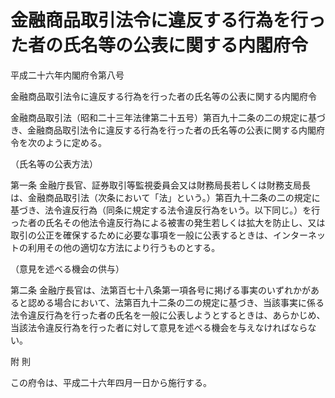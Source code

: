 # 金融商品取引法令に違反する行為を行った者の氏名等の公表に関する内閣府令

平成二十六年内閣府令第八号

金融商品取引法令に違反する行為を行った者の氏名等の公表に関する内閣府令

金融商品取引法（昭和二十三年法律第二十五号）第百九十二条の二の規定に基づき、金融商品取引法令に違反する行為を行った者の氏名等の公表に関する内閣府令を次のように定める。

（氏名等の公表方法）

第一条 金融庁長官、証券取引等監視委員会又は財務局長若しくは財務支局長は、金融商品取引法（次条において「法」という。）第百九十二条の二の規定に基づき、法令違反行為（同条に規定する法令違反行為をいう。以下同じ。）を行った者の氏名その他法令違反行為による被害の発生若しくは拡大を防止し、又は取引の公正を確保するために必要な事項を一般に公表するときは、インターネットの利用その他の適切な方法により行うものとする。

（意見を述べる機会の供与）

第二条 金融庁長官は、法第百七十八条第一項各号に掲げる事実のいずれかがあると認める場合において、法第百九十二条の二の規定に基づき、当該事実に係る法令違反行為を行った者の氏名を一般に公表しようとするときは、あらかじめ、当該法令違反行為を行った者に対して意見を述べる機会を与えなければならない。

附 則

この府令は、平成二十六年四月一日から施行する。
